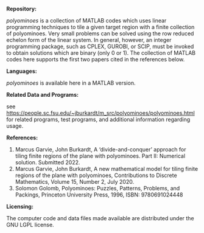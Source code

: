 <b>Repository:</b>

<em>polyominoes</em> is a collection of MATLAB codes which uses linear programming techniques to tile a given target region 
with a finite collection of polyominoes. Very small problems can be solved using the row reduced echelon form of the linear
system. In general, however, an integer programming package, such as CPLEX, GUROBI, or SCIP, must be invoked to obtain
solutions which are binary (only 0 or 1). The collection of MATLAB codes here supports the first two papers cited in the 
references below. 

<b>Languages:</b>

<em>polyominoes</em> is available here in a MATLAB version.

<b>Related Data and Programs:</b>

see <br>https://people.sc.fsu.edu/~jburkardt/m_src/polyominoes/polyominoes.html
<br>for related programs, test programs, and additional information regarding usage.

<b>References:</b>

<ol>
<li>Marcus Garvie, John Burkardt,
A ‘divide-and-conquer’ approach for tiling finite regions of
the plane with polyominoes. Part II: Numerical solution.
Submitted 2022. </li>
  
<li>Marcus Garvie, John Burkardt,
A new mathematical model for tiling finite regions of the plane with polyominoes,
Contributions to Discrete Mathematics,
Volume 15, Number 2, July 2020.</li>

<li>Solomon Golomb,
Polyominoes: Puzzles, Patterns, Problems, and Packings,
Princeton University Press, 1996,
ISBN: 9780691024448</li>
</ol>

<b>Licensing:</b>

The computer code and data files made available are distributed under the GNU LGPL license.
